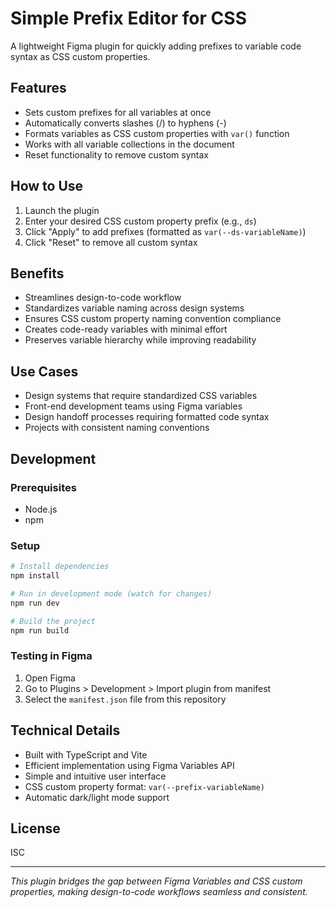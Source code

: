 # Simple Prefix Editor for CSS

A lightweight Figma plugin for quickly adding prefixes to variable code syntax as CSS custom properties.

## Features

- Sets custom prefixes for all variables at once
- Automatically converts slashes (/) to hyphens (-)
- Formats variables as CSS custom properties with `var()` function
- Works with all variable collections in the document
- Reset functionality to remove custom syntax

## How to Use

1. Launch the plugin
2. Enter your desired CSS custom property prefix (e.g., `ds`)
3. Click "Apply" to add prefixes (formatted as `var(--ds-variableName)`)
4. Click "Reset" to remove all custom syntax

## Benefits

- Streamlines design-to-code workflow
- Standardizes variable naming across design systems
- Ensures CSS custom property naming convention compliance
- Creates code-ready variables with minimal effort
- Preserves variable hierarchy while improving readability

## Use Cases

- Design systems that require standardized CSS variables
- Front-end development teams using Figma variables
- Design handoff processes requiring formatted code syntax
- Projects with consistent naming conventions

## Development

### Prerequisites

- Node.js
- npm

### Setup

```bash
# Install dependencies
npm install

# Run in development mode (watch for changes)
npm run dev

# Build the project
npm run build
```

### Testing in Figma

1. Open Figma
2. Go to Plugins > Development > Import plugin from manifest
3. Select the `manifest.json` file from this repository

## Technical Details

- Built with TypeScript and Vite
- Efficient implementation using Figma Variables API
- Simple and intuitive user interface
- CSS custom property format: `var(--prefix-variableName)`
- Automatic dark/light mode support

## License

ISC

---

_This plugin bridges the gap between Figma Variables and CSS custom properties, making design-to-code workflows seamless and consistent._